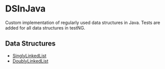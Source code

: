 # DSInJava

Custom implementation of regularly used data structures in Java. 
Tests are added for all data structures in testNG.

## Data Structures

* [SinglyLinkedList](https://github.com/karthi2103/DSInJava/blob/main/src/main/java/implementation/JLinkedList/SinglyLinkedList/SinglyLinkedList.java)
* [DoublyLinkedList](https://github.com/karthi2103/DSInJava/blob/main/src/main/java/implementation/JLinkedList/doublyLinkedList/DoublyLinkedList.java)
